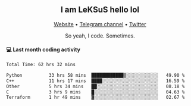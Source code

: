 <h2 align="center">I am LeKSuS hello lol</h2>
<div align="center">
  <a href="https://leksus.net">Website</a> •
  <a href="https://t.me/leksus_was_here">Telegram channel</a> •
  <a href="https://twitter.com/___LeKSuS___">Twitter</a>
</div>
<p align="center">So yeah, I code. Sometimes.</p>

#### :computer: Last month coding activity
<!--START_SECTION:waka-->

```txt
Total Time: 62 hrs 32 mins

Python          33 hrs 58 mins  ████████████▒░░░░░░░░░░░░   49.90 %
C++             11 hrs 17 mins  ████░░░░░░░░░░░░░░░░░░░░░   16.59 %
Other           5 hrs 34 mins   ██░░░░░░░░░░░░░░░░░░░░░░░   08.18 %
C               3 hrs 9 mins    █░░░░░░░░░░░░░░░░░░░░░░░░   04.63 %
Terraform       1 hr 49 mins    ▓░░░░░░░░░░░░░░░░░░░░░░░░   02.67 %
```

<!--END_SECTION:waka-->

<!-- flag{4_l0t_0f_1nter35t1ng_th1ng5_4r3_1n_publ1c_d0m41n} -->
